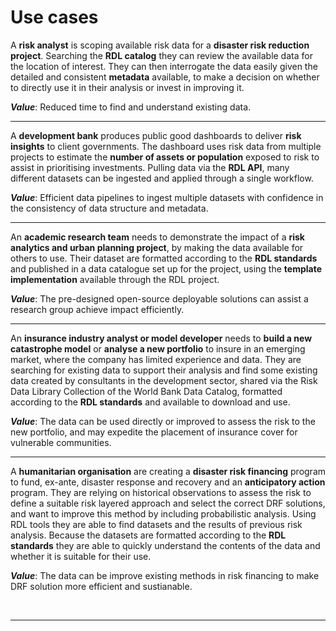 # Use cases

A **risk analyst** is scoping available risk data for a **disaster risk reduction project**. Searching the **RDL catalog** they can review the available data for the location of interest. They can then interrogate the data easily given the detailed and consistent **metadata** available, to make a decision on whether to directly use it in their analysis or invest in improving it.

  ***Value***: Reduced time to find and understand existing data.

<hr>

A **development bank** produces public good dashboards to deliver **risk insights** to client governments. The dashboard uses risk data from multiple projects to estimate the **number of assets or population** exposed to risk to assist in prioritising investments. Pulling data via the **RDL API**, many different datasets can be ingested and applied through a single workflow.

  ***Value***: Efficient data pipelines to ingest multiple datasets with confidence in the consistency of data structure and metadata.

<hr>

An **academic research team** needs to demonstrate the impact of a **risk analytics and urban planning project**, by making the data available for others to use. Their dataset are formatted according to the **RDL standards** and published in a data catalogue set up for the project, using the **template implementation** available through the RDL project.

  ***Value***: The pre-designed open-source deployable solutions can assist a research group achieve impact efficiently.
  

<hr>

An **insurance industry analyst or model developer** needs to **build a new catastrophe model** or **analyse a new portfolio** to insure in an emerging market, where the company has limited experience and data. They are searching for existing data to support their analysis and find some existing data created by consultants in the development sector, shared via the Risk Data Library Collection of the World Bank Data Catalog, formatted according to the **RDL standards** and available to download and use.

  ***Value***: The data can be used directly or improved to assess the risk to the new portfolio, and may expedite the placement of insurance cover for vulnerable communities.
  

  

<hr>

A **humanitarian organisation** are creating a **disaster risk financing** program to fund, ex-ante, disaster response and recovery and an **anticipatory action** program. They are relying on historical observations to assess the risk to define a suitable risk layered approach and select the correct DRF solutions, and want to improve this method by including probabilistic analysis. Using RDL tools they are able to find datasets and the results of previous risk analysis. Because the datasets are formatted according to the **RDL standards** they are able to quickly understand the contents of the data and whether it is suitable for their use. 

  ***Value***: The data can be improve existing methods in risk financing to make DRF solution more efficient and sustianable.

<br><hr>
